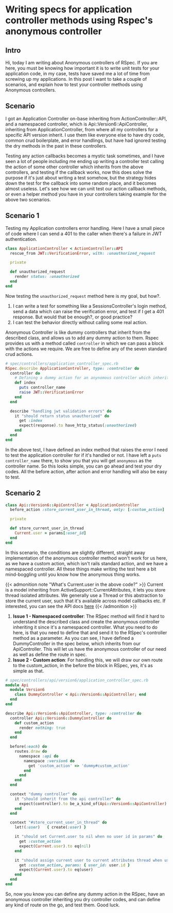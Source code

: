 # Writing specs for application controller methods using Rspec's anonymous controller


## Intro
Hi, today I am writing about Anonymous controllers of RSpec. If you are here, you must be knowing how important it is to write unit tests for your application code, in my case, tests have saved me a lot of time from screwing up my applications. In this post I want to take a couple of scenarios, and explain how to test your controller methods using Anonymous controllers.

## Scenario
I got an Application Controller on-base inheriting from ActionController::API, and a namespaced controller, which is Api::Version6::ApiController, inheriting from ApplicationController, from where all my controllers for a specific API version inherit. I use them like everyone else to have dry code, common crud boilerplate, and error handlings, but have had ignored testing the dry methods in the past in these controllers.

Testing any action callbacks becomes a mystic task sometimes, and I have seen a lot of people including me ending up writing a controller test calling the action of some other controller which inherits from the above controllers, and testing if the callback works, now this does solve the purpose if it's just about writing a test somehow, but the strategy hides down the test for the callback into some random place, and it becomes almost useless. Let's see how we can unit test our action callback methods, or even a helper method you have in your controllers taking example for the above two scenarios.

## Scenario 1
Testing my Application controllers error handling. Here I have a small piece of code where I can send a 401 to the caller when there's a failure in JWT authentication.

```ruby
class ApplicationController < ActionController::API
  rescue_from JWT::VerificationError, with: :unauthorized_request

  private

  def unauthorized_request
    render status: :unauthorized
  end
end
```
Now testing the `unauthorized_request` method here is my goal, but how?.
1. I can write a test for something like a SessionsController's login method, send a data which can raise the verification error, and test if I get a 401 response. But would that be enough?, or good practice?
2. I can test the behavior directly without calling some real action.

Anonymous Controller is like dummy controllers that inherit from the described class, and allows us to add any dummy action to them. Rspec provides us with a method called `controller` in which we can pass a block with the actions we require. We are free to define any of the seven standard crud actions.

```ruby
# spec/controllers/application_controller_spec.rb
RSpec.describe ApplicationController, type: :controller do
  controller do
    # Defining a dummy action for an anynomous controller which inherits from the described class.
    def index
      puts controller_name
      raise JWT::VerificationError
    end
  end

  describe "handling jwt validation errors" do
    it "should return status unauthorized" do
      get :index
      expect(response).to have_http_status(:unauthorized)
    end
  end
end
```

In the above test, I have defined an index method that raises the error I need to test the application controller for if it's handled or not. I have left a `puts controller_name` there, to show you that you will get `anonymous` as the controller name. So this looks simple, you can go ahead and test your dry codes. All the before action, after action and error handling will also be easy to test.

## Scenario 2

```ruby
class Api::Version6::ApiController < ApplicationController
  before_action :store_current_user_in_thread, only: [:custom_action]

  private

  def store_current_user_in_thread
    Current.user = params[:user_id]
  end
end
```
In this scenario, the conditions are slightly different, straight away implementation of the anonymous controller method won't work for us here, as we have a custom action, which isn't rails standard action, and we have a namespaced controller. All these things make writing the test here a bit mind-boggling until you know how the anonymous thing works.

{{< admonition note "What's Current.user in the above code?" >}}
Current is a model inheriting from ActiveSupport::CurrentAttributes, it lets you store thread isolated attributes. We generally use a Thread or this abstraction to store the current user, such that it's available across model callbacks etc. If interested, you can see the API docs [here](https://api.rubyonrails.org/classes/ActiveSupport/CurrentAttributes.html)
{{< /admonition >}}

1. **Issue 1 - Namespaced controller**: The RSpec method will find it hard to understand the described class and create the anonymous controller inheriting it since it's a namespaced controller. What you need to do here, is that you need to define that and send it to the RSpec's controller method as a parameter. As you can see, I have defined a DummyController in the spec below, which inherits from our ApiController. This will let us have the anonymous controller of our need as well as define the route in spec.
2. **Issue 2 - Custom action**: For handling this, we will draw our own route to the custom_action, in the before the block in RSpec, yes, it's as simple as that.

```ruby
# spec/controllers/api/version6/application_controller_spec.rb
module Api
  module Version6
    class DummyController < Api::Version6::ApiController; end
  end
end

describe Api::Version6::ApiController, type: :controller do
  controller Api::Version6::DummyController do
    def custom_action
      render nothing: true
    end
  end

  before(:each) do
    routes.draw do
      namespace :api do
        namespace :version6 do
          get 'custom_action' => 'dummy#custom_action'
        end
      end
    end
  end

  context "dummy controller" do
    it "should inherit from the api controller" do
      expect(controller).to be_a_kind_of(Api::Version6::ApiController)
    end
  end

  context "#store_current_user_in_thread" do
    let!(:user)   { create(:user) }

    it "should set Current.user to nil when no user id in params" do
      get :custom_action
      expect(Current.user).to eq(nil)
    end

    it "should assign current user to current attributes thread when user id in params" do
      get :custom_action, params: { user_id: user.id }
      expect(Current.user).to eq(user)
    end
  end
end
```

So, now you know you can define any dummy action in the RSpec, have an anonymous controller inheriting you dry controller codes, and can define any kind of route on the go, and test them. Good luck.

